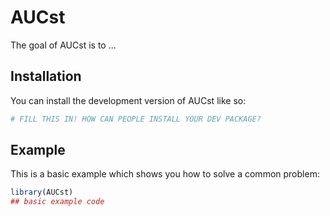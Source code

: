 
# AUCst

<!-- badges: start -->
<!-- badges: end -->

The goal of AUCst is to ...

## Installation

You can install the development version of AUCst like so:

``` r
# FILL THIS IN! HOW CAN PEOPLE INSTALL YOUR DEV PACKAGE?
```

## Example

This is a basic example which shows you how to solve a common problem:

``` r
library(AUCst)
## basic example code
```

